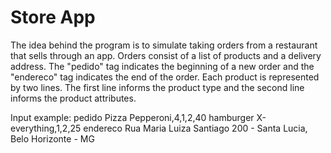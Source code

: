 # Store App
 
The idea behind the program is to simulate taking orders from a restaurant that sells through an app. Orders consist of a list of products and a delivery address. The "pedido" tag indicates the beginning of a new order and the "endereco" tag indicates the end of the order. Each product is represented by two lines. The first line informs the product type and the second line informs the product attributes.

Input example:
pedido
Pizza
Pepperoni,4,1,2,40
hamburger
X-everything,1,2,25
endereco
Rua Maria Luiza Santiago 200 - Santa Lucia, Belo Horizonte - MG
